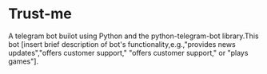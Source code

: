 # Trust-me
A telegram bot builot using Python and the python-telegram-bot library.This bot [insert brief description of bot's functionality,e.g.,"provides news updates","offers customer support," "offers customer support," or "plays games"].
